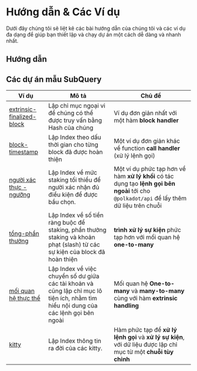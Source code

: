 # Hướng dẫn & Các Ví dụ

Dưới đây chúng tôi sẽ liệt kê các bài hướng dẫn của chúng tôi và các ví dụ đa dạng để giúp bạn thiết lập và chạy dự án một cách dễ dàng và nhanh nhất.

## Hướng dẫn

## Các dự án mẫu SubQuery

| Ví dụ                                                                                         | Mô tả                                                                                                                                | Chủ đề                                                                                                                                     |
| --------------------------------------------------------------------------------------------- | ------------------------------------------------------------------------------------------------------------------------------------ | ------------------------------------------------------------------------------------------------------------------------------------------ |
| [extrinsic-finalized-block](https://github.com/subquery/tutorials-extrinsic-finalised-blocks) | Lập chỉ mục ngoại vi để chúng có thể được truy vấn bằng Hash của chúng                                                               | Ví dụ đơn giản nhất với một hàm **block handler**                                                                                          |
| [block-timestamp](https://github.com/subquery/tutorials-block-timestamp)                      | Lập Index theo dấu thời gian cho từng block đã được hoàn thiện                                                                       | Một ví dụ đơn giản khác về function **call handler** (xử lý lệnh gọi)                                                                      |
| [người xác thực - ngưỡng](https://github.com/subquery/tutorials-validator-threshold)          | Lập Index về mức staking tối thiểu để người xác nhận đủ điều kiện để được bầu chọn.                                                  | Một ví dụ phức tạp hơn về hàm **xử lý khối** có tác dụng tạo **lệnh gọi bên ngoài** tới cho `@polkadot/api` để lấy thêm dữ liệu trên chuỗi |
| [tổng-phần thưởng](https://github.com/subquery/tutorials-sum-reward)                          | Lập Index về số tiền ràng buộc để staking, phần thưởng staking và khoản phạt (slash) từ các sự kiện của block đã hoàn thiện          | **trình xử lý sự kiện** phức tạp hơn với mối quan hệ **one-to-many**                                                                       |
| [mối quan hệ thực thể](https://github.com/subquery/tutorials-entity-relations)                | Lập Index về việc chuyển số dư giữa các tài khoản và cũng lập chỉ mục lô tiện ích, nhằm tìm hiểu nội dung của các lệnh gọi bên ngoài | Mối quan hệ **One-to-many** và **many-to-many** cùng với hàm **extrinsic handling**                                                        |
| [kitty](https://github.com/subquery/tutorials-kitty-chain)                                    | Lập Index thông tin ra đời của các kitty.                                                                                            | Hàm phức tạp để **xử lý lệnh gọi** và **xử lý sự kiện**, với dữ liệu được lập chỉ mục từ một **chuỗi tùy chỉnh**                           |

